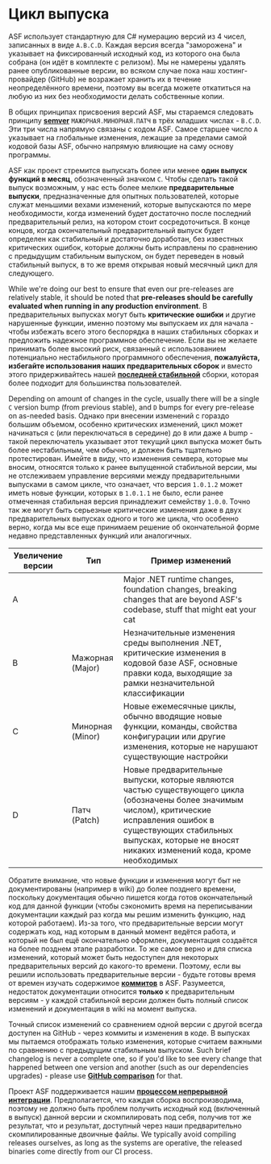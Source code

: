 # Цикл выпуска

ASF использует стандартную для C# нумерацию версий из 4 чисел, записанных в виде `A.B.C.D`. Каждая версия всегда "заморожена" и указывает на фиксированный исходный код, из которого она была собрана (он идёт в комплекте с релизом). Мы не намерены удалять ранее опубликованные версии, во всяком случае пока наш хостинг-провайдер (GitHub) не возражает хранить их в течение неопределённого времени, поэтому вы всегда можете откатиться на любую из них без необходимости делать собственные копии.

В общих принципах присвоения версий ASF, мы стараемся следовать принципу **[semver](https://semver.org/lang/ru/)** `МАЖОРНАЯ.МИНОРНАЯ.ПАТЧ` в трёх младших числах - `B.C.D`. Эти три числа напрямую связаны с кодом ASF. Самое старшее число `A` указывает на глобальные изменения, лежащие за пределами самой кодовой базы ASF, обычно напрямую влияющие на саму основу программы.

ASF как проект стремится выпускать более или менее **один выпуск функций в месяц**, обозначенный значком `C`. Чтобы сделать такой выпуск возможным, у нас есть более мелкие **предварительные выпуски**, предназначенные для опытных пользователей, которые служат меньшими вехами изменений, которые выпускаются по мере необходимости, когда изменений будет достаточно после последний предварительный релиз, на котором стоит сосредоточиться. В конце концов, когда окончательный предварительный выпуск будет определен как стабильный и достаточно доработан, без известных критических ошибок, которые должны быть исправлены по сравнению с предыдущим стабильным выпуском, он будет переведен в новый стабильный выпуск, в то же время открывая новый месячный цикл для следующего.

While we're doing our best to ensure that even our pre-releases are relatively stable, it should be noted that **pre-releases should be carefully evaluated when running in any production environment**. В предварительных выпусках могут быть **критические ошибки** и другие нарушенные функции, именно поэтому мы выпускаем их для начала - чтобы избежать всего этого беспорядка в наших стабильных сборках и предложить надежное программное обеспечение. Если вы не желаете принимать более высокий риск, связанный с использованием потенциально нестабильного программного обеспечения, **пожалуйста, избегайте использования наших предварительных сборок** и вместо этого придерживайтесь нашей **[последней стабильной](https://github.com/JustArchiNET/ArchiSteamFarm/releases/latest)** сборки, которая более подходит для большинства пользователей.

Depending on amount of changes in the cycle, usually there will be a single `C` version bump (from previous stable), and `D` bumps for every pre-release on as-needed basis. Однако при внесении изменений с гораздо большим объемом, особенно критических изменений, цикл может начинаться с (или переключаться в середине) до `B` или даже `A` bump - такой переключатель указывает этот текущий цикл выпуска может быть более нестабильным, чем обычно, и должен быть тщательно протестирован. Имейте в виду, что изменения семвера, которые мы вносим, относятся только к ранее выпущенной стабильной версии, мы не отслеживаем управление версиями между предварительными выпусками в самом цикле, что означает, что версия `1.0.1.2` может иметь новые функции, которых в `1.0.1.1` не было, если ранее отмеченная стабильная версия принадлежит семейству `1.0.0`. Точно так же могут быть серьезные критические изменения даже в двух предварительных выпусках одного и того же цикла, что особенно верно, когда мы все еще принимаем решение об окончательной форме недавно представленных функций или аналогичных.

| Увеличение версии | Тип              | Пример изменений                                                                                                                                                                                                                              |
| ----------------- | ---------------- | --------------------------------------------------------------------------------------------------------------------------------------------------------------------------------------------------------------------------------------------- |
| A                 |                  | Major .NET runtime changes, foundation changes, breaking changes that are beyond ASF's codebase, stuff that might eat your cat                                                                                                                |
| B                 | Мажорная (Major) | Незначительные изменения среды выполнения .NET, критические изменения в кодовой базе ASF, основные правки кода, выходящие за рамки незначительной классификации                                                                               |
| C                 | Минорная (Minor) | Новые ежемесячные циклы, обычно вводящие новые функции, команды, свойства конфигурации или другие изменения, которые не нарушают существующие настройки                                                                                       |
| D                 | Патч (Patch)     | Новые предварительные выпуски, которые являются частью существующего цикла (обозначены более значимым числом), критические исправления ошибок в существующих стабильных выпусках, которые не вносят никаких изменений кода, кроме необходимых |

Обратите внимание, что новые функции и изменения могут быт не документированы (например в wiki) до более позднего времени, поскольку документация обычно пишется когда готов окончательный код для данной функции (чтобы сэкономить время на переписывании документации каждый раз когда мы решим изменить функцию, над которой работаем). Из-за того, что предварительные версии могут содержать код, над которым в данный момент ведётся работа, и который не был ещё окончательно оформлен, документация создаётся на более позднем этапе разработки. То же самое верно и для списка изменений, который может быть недоступен для некоторых предварительных версий до какого-то времени. Поэтому, если вы решили использовать предварительные версии - будьте готовы время от времен изучать содержимое **[коммитов](https://github.com/JustArchiNET/ArchiSteamFarm/commits/main)** в ASF. Разумеется, недостаток документации относится **только** к предварительным версиям - у каждой стабильной версии должен быть полный список изменений и документация в wiki на момент выпуска.

Точный список изменений со сравнением одной версии с другой всегда доступен на GitHub - через коммиты и изменения в коде. В выпусках мы пытаемся отображать только изменения, которые считаем важными по сравнению с предыдущим стабильным выпуском. Such brief changelog is never a complete one, so if you'd like to see every change that happened between one version and another (such as our dependencies upgrades) - please use **[GitHub comparison](https://github.com/JustArchiNET/ArchiSteamFarm/compare)** for that.

Проект ASF поддерживается нашим **[процессом непрерывной интеграции](https://github.com/JustArchiNET/ArchiSteamFarm/actions)**. Предполагается, что каждая сборка воспроизводима, поэтому не должно быть проблем получить исходный код (включенный в выпуск) данной версии и скомпилировать под себя, получив тот же результат, что и результат, доступный через наши предварительно скомпилированные двоичные файлы. We typically avoid compiling releases ourselves, as long as the systems are operative, the released binaries come directly from our CI process.
